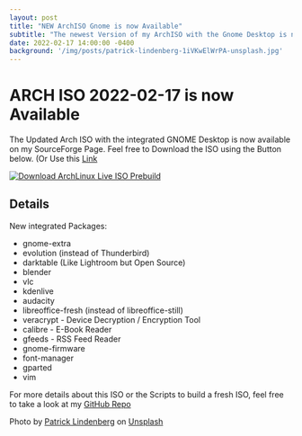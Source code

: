 ```yaml
---
layout: post
title: "NEW ArchISO Gnome is now Available"
subtitle: "The newest Version of my ArchISO with the Gnome Desktop is now available on SourceForge."
date: 2022-02-17 14:00:00 -0400
background: '/img/posts/patrick-lindenberg-1iVKwElWrPA-unsplash.jpg'
---
```


# ARCH ISO 2022-02-17 is now Available
The Updated Arch ISO with the integrated GNOME Desktop is now available on my SourceForge Page. Feel free to Download the ISO using the Button below. (Or Use this [Link](https://sourceforge.net/projects/archlinux-live-iso-prebuild/files/latest/download)

[![Download ArchLinux Live ISO Prebuild](https://a.fsdn.com/con/app/sf-download-button)](https://sourceforge.net/projects/archlinux-live-iso-prebuild/files/latest/download)

## Details
New integrated Packages:
* gnome-extra
* evolution (instead of Thunderbird)
* darktable (Like Lightroom but Open Source)
* blender
* vlc
* kdenlive
* audacity
* libreoffice-fresh (instead of libreoffice-still)
* veracrypt - Device Decryption / Encryption Tool
* calibre - E-Book Reader
* gfeeds - RSS Feed Reader
* gnome-firmware
* font-manager
* gparted
* vim

For more details about this ISO or the Scripts to build a fresh ISO, feel free to take a look at my [GitHub Repo](https://github.com/n0raitor/archlinux-iso)


Photo by [Patrick Lindenberg](https://unsplash.com/@heapdump?utm_source=unsplash&utm_medium=referral&utm_content=creditCopyText) on [Unsplash](https://unsplash.com/s/photos/cd?utm_source=unsplash&utm_medium=referral&utm_content=creditCopyText)
